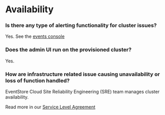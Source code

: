 # Availability


### Is there any type of alerting functionality for cluster issues?

Yes. See the [events console](../intro/quick-start.html#events-and-notifications)

### Does the admin UI run on the provisioned cluster?

Yes.

### How are infrastructure related issue causing  unavailability or loss of function handled?

EventStore Cloud Site Reliability Engineering (SRE) team manages cluster availability.

Read more in our [Service Level Agreement](https://www.eventstore.com/cloud-services-service-level-agreement) 
